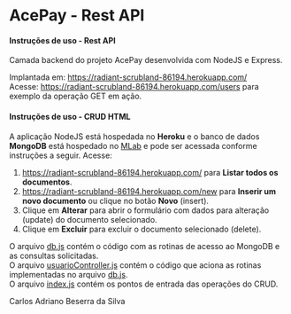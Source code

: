 # AcePay - Rest API

#### Instruções de uso - Rest API

Camada backend do projeto AcePay desenvolvida com NodeJS e Express.

Implantada em: https://radiant-scrubland-86194.herokuapp.com/<br/>
Acesse: https://radiant-scrubland-86194.herokuapp.com/users para exemplo da operação GET em ação.

#### Instruções de uso - CRUD HTML

A aplicação NodeJS está hospedada no **Heroku** e o banco de dados **MongoDB** está hospedado no [MLab](mlab.com/databases/acepaydb") e pode ser acessada conforme instruções a seguir. Acesse:<br/>

1. https://radiant-scrubland-86194.herokuapp.com/ para **Listar todos os documentos**.
2. https://radiant-scrubland-86194.herokuapp.com/new para **Inserir um novo documento** ou clique no botão **Novo** (insert).
3. Clique em **Alterar** para abrir o formulário com dados para alteração (update) do documento selecionado.
4. Clique em **Excluir** para excluir o documento selecionado (delete).

O arquivo [db.js](db.js) contém o código com as rotinas de acesso ao MongoDB e as consultas solicitadas.<br/>
O arquivo [usuarioController.js](/controllers/usuarioController.js) contém o código que aciona as rotinas implementadas no arquivo [db.js](db.js).<br/>
O arquivo [index.js](/routes/index.js) contém os pontos de entrada das operações do CRUD.<br/>

Carlos Adriano Beserra da Silva
